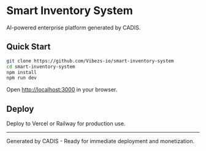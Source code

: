 # Smart Inventory System

AI-powered enterprise platform generated by CADIS.

## Quick Start

```bash
git clone https://github.com/Vibezs-io/smart-inventory-system
cd smart-inventory-system
npm install
npm run dev
```

Open [http://localhost:3000](http://localhost:3000) in your browser.

## Deploy

Deploy to Vercel or Railway for production use.

---
Generated by CADIS - Ready for immediate deployment and monetization.